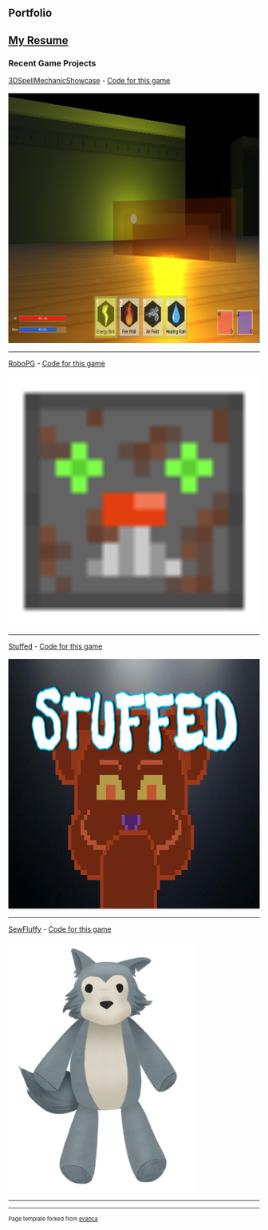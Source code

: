 ## Portfolio

[My Resume](/Andrew_Wang_Resume.pdf)
---

### Recent Game Projects


[3DSpellMechanicShowcase](https://meateor.itch.io/spellgame) - <a href="https://github.com/Meateoreo/AndrewWangCodes/">Code for this game</a>
<br><br>
<img src="images/Spell.PNG?raw=true" height="500">

---
[RoboPG](https://meateor.itch.io/robopg) - <a href="https://github.com/Meateoreo/AndrewWangCodes/tree/master/RoboPG">Code for this game</a>
<br><br>
<img src="images/Rust.png?raw=true" height="500">

---
[Stuffed](https://meateor.itch.io/stuffed) - <a href="https://github.com/Meateoreo/AndrewWangCodes/tree/master/RoboPG">Code for this game</a>
<br><br>
<img src="images/LosePic.JPG?raw=true" height="500">

---
[SewFluffy](https://meateor.itch.io/sewfluffy) - <a href="https://github.com/Meateoreo/AndrewWangCodes/tree/master/RoboPG">Code for this game</a>
<br><br>
<img src="images/Wolf_Base.png?raw=true" height="500">

---




---
<p style="font-size:11px">Page template forked from <a href="https://github.com/evanca/quick-portfolio">evanca</a></p>
<!-- Remove above link if you don't want to attibute -->
